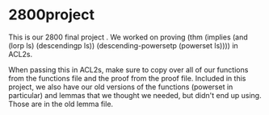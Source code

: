 # 2800project

This is our 2800 final project . We worked on proving 
(thm (implies (and (lorp ls)
                   (descendingp ls))
              (descending-powersetp (powerset ls))))
in ACL2s.

When passing this in ACL2s, make sure to copy over all of our functions from the functions file and the proof from the proof file.
Included in this project, we also have our old versions of the functions (powerset in particular) and lemmas that we thought we needed,
but didn't end up using. Those are in the old lemma file.
              
